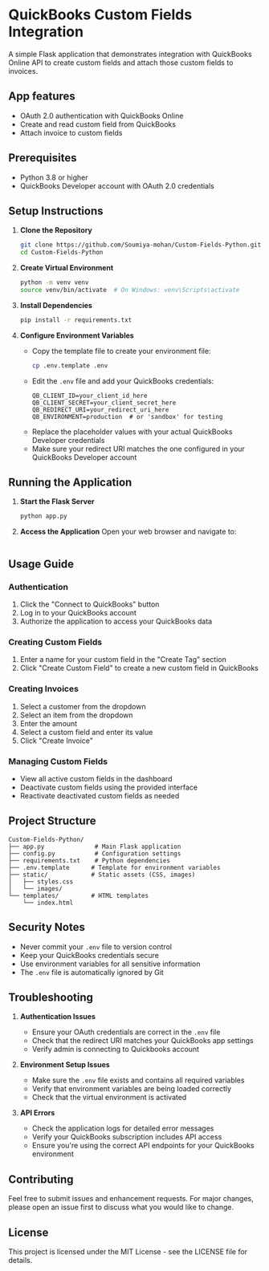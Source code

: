 # QuickBooks Custom Fields Integration

A simple Flask application that demonstrates integration with QuickBooks Online API to create custom fields and attach those custom fields to invoices.

## App features

- OAuth 2.0 authentication with QuickBooks Online
- Create and read custom field from QuickBooks
- Attach invoice to custom fields

## Prerequisites

- Python 3.8 or higher
- QuickBooks Developer account with OAuth 2.0 credentials


## Setup Instructions

1. **Clone the Repository**
   ```bash
   git clone https://github.com/Soumiya-mohan/Custom-Fields-Python.git
   cd Custom-Fields-Python
   ```

2. **Create Virtual Environment**
   ```bash
   python -m venv venv
   source venv/bin/activate  # On Windows: venv\Scripts\activate
   ```

3. **Install Dependencies**
   ```bash
   pip install -r requirements.txt
   ```

4. **Configure Environment Variables**
   - Copy the template file to create your environment file:
     ```bash
     cp .env.template .env
     ```
   - Edit the `.env` file and add your QuickBooks credentials:
     ```
     QB_CLIENT_ID=your_client_id_here
     QB_CLIENT_SECRET=your_client_secret_here
     QB_REDIRECT_URI=your_redirect_uri_here
     QB_ENVIRONMENT=production  # or 'sandbox' for testing
     ```
   - Replace the placeholder values with your actual QuickBooks Developer credentials
   - Make sure your redirect URI matches the one configured in your QuickBooks Developer account

## Running the Application

1. **Start the Flask Server**
   ```bash
   python app.py
   ```

2. **Access the Application**
   Open your web browser and navigate to:
   ```

   ```

## Usage Guide

### Authentication
1. Click the "Connect to QuickBooks" button
2. Log in to your QuickBooks account
3. Authorize the application to access your QuickBooks data

### Creating Custom Fields
1. Enter a name for your custom field in the "Create Tag" section
2. Click "Create Custom Field" to create a new custom field in QuickBooks

### Creating Invoices
1. Select a customer from the dropdown
2. Select an item from the dropdown
3. Enter the amount
4. Select a custom field and enter its value
5. Click "Create Invoice" 

### Managing Custom Fields
- View all active custom fields in the dashboard
- Deactivate custom fields using the provided interface
- Reactivate deactivated custom fields as needed

## Project Structure

```
Custom-Fields-Python/
├── app.py              # Main Flask application
├── config.py           # Configuration settings
├── requirements.txt    # Python dependencies
├── .env.template      # Template for environment variables
├── static/            # Static assets (CSS, images)
│   ├── styles.css
│   └── images/
└── templates/         # HTML templates
    └── index.html
```

## Security Notes

- Never commit your `.env` file to version control
- Keep your QuickBooks credentials secure
- Use environment variables for all sensitive information
- The `.env` file is automatically ignored by Git

## Troubleshooting

1. **Authentication Issues**
   - Ensure your OAuth credentials are correct in the `.env` file
   - Check that the redirect URI matches your QuickBooks app settings
   - Verify admin is connecting to Quickbooks account

2. **Environment Setup Issues**
   - Make sure the `.env` file exists and contains all required variables
   - Verify that environment variables are being loaded correctly
   - Check that the virtual environment is activated

3. **API Errors**
   - Check the application logs for detailed error messages
   - Verify your QuickBooks subscription includes API access
   - Ensure you're using the correct API endpoints for your QuickBooks environment

## Contributing

Feel free to submit issues and enhancement requests. For major changes, please open an issue first to discuss what you would like to change.

## License

This project is licensed under the MIT License - see the LICENSE file for details. 